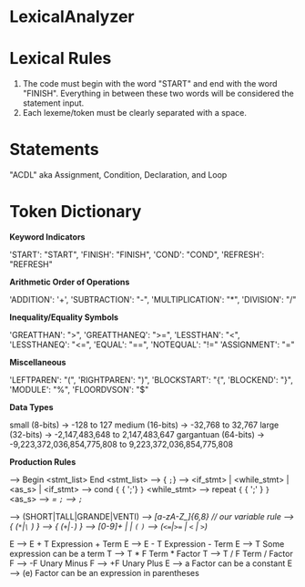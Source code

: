 # LexicalAnalyzer

# Lexical Rules

1) The code must begin with the word "START" and end with the word "FINISH". Everything in between these two words will be considered the statement input.
2) Each lexeme/token must be clearly separated with a space.

# Statements

"ACDL" aka Assignment, Condition, Declaration, and Loop

# Token Dictionary

**Keyword Indicators**

'START': "START",
'FINISH': "FINISH",
'COND': "COND",
'REFRESH': "REFRESH"

**Arithmetic Order of Operations**

'ADDITION': '+',
'SUBTRACTION': "-",
'MULTIPLICATION': "*",
'DIVISION': "/"

**Inequality/Equality Symbols**

'GREATTHAN': ">",
'GREATTHANEQ': ">=",
'LESSTHAN': "<",
'LESSTHANEQ': "<=",
'EQUAL': "==",
'NOTEQUAL': "!="
'ASSIGNMENT': "="

**Miscellaneous**

'LEFTPAREN': "(",
'RIGHTPAREN': ")",
'BLOCKSTART': "{",
'BLOCKEND': "}",
'MODULE': "%",
'FLOORDVSON': "$"

**Data Types**

small (8-bits) -> -128 to 127
medium (16-bits) -> -32,768 to 32,767
large (32-bits) -> -2,147,483,648 to 2,147,483,647
gargantuan (64-bits) -> -9,223,372,036,854,775,808 to 9,223,372,036,854,775,808

**Production Rules**

<Program> --> Begin <stmt_list> End
<stmt_list> --> {<stmt> `;`}
<stmt> --> <if_stmt> | <while_stmt> | <as_s>  | <declaration>
<if_stmt> --> cond <bool> `{` { <stmt> ';'} `}`
<while_stmt> --> repeat `{` <bool> { <stmt> ';' } `}`
<as_s> --> <var> = <expression> `;`
<declaration> --> <datatype> <var> `;`

<datatype> --> (SHORT|TALL|GRANDE|VENTI)
<var> -->  [a-zA-Z_]{6,8} // our variable rule
<expression> --> <term> { (`*`|`\` ) <term> }
<term> --> <term> { (`+`|`-`) <term> }
<factor> --> [0-9]+ | <var>  | `(` <expression> `)`
<bool> --> <expression> (`<=`|`>=` | `<` | `>`) <expression>

E --> E + T             Expression + Term
E --> E - T             Expression - Term
E --> T                 Some expression can be a term
T --> T * F             Term * Factor
T --> T / F             Term / Factor
F --> -F                Unary Minus
F --> +F                Unary Plus
E --> a                 Factor can be a constant
E --> (e)               Factor can be an expression in parentheses


